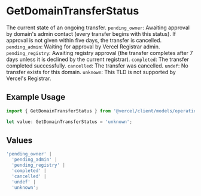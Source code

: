 # GetDomainTransferStatus

The current state of an ongoing transfer. `pending_owner`: Awaiting approval by domain's admin contact (every transfer begins with this status). If approval is not given within five days, the transfer is cancelled. `pending_admin`: Waiting for approval by Vercel Registrar admin. `pending_registry`: Awaiting registry approval (the transfer completes after 7 days unless it is declined by the current registrar). `completed`: The transfer completed successfully. `cancelled`: The transfer was cancelled. `undef`: No transfer exists for this domain. `unknown`: This TLD is not supported by Vercel's Registrar.

## Example Usage

```typescript
import { GetDomainTransferStatus } from '@vercel/client/models/operations';

let value: GetDomainTransferStatus = 'unknown';
```

## Values

```typescript
'pending_owner' |
  'pending_admin' |
  'pending_registry' |
  'completed' |
  'cancelled' |
  'undef' |
  'unknown';
```
